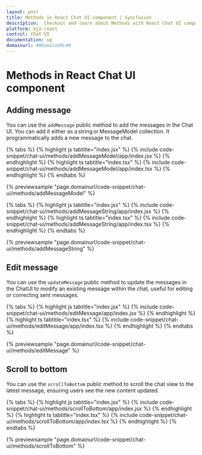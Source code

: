 ```yaml
---
layout: post
title: Methods in React Chat UI component | Syncfusion
description:  Checkout and learn about Methods with React Chat UI component of Syncfusion Essential JS 2 and more details.
platform: ej2-react
control: Chat UI
documentation: ug
domainurl: ##DomainURL##
---
```


# Methods in React Chat UI component

## Adding message

You can use the `addMessage` public method to add the messages in the Chat UI. You can add it either as a string or MessageModel collection. It programmatically adds a new message to the chat.

{% tabs %}
{% highlight js tabtitle="index.jsx" %}
{% include code-snippet/chat-ui/methods/addMessageModel/app/index.jsx %}
{% endhighlight %}
{% highlight ts tabtitle="index.tsx" %}
{% include code-snippet/chat-ui/methods/addMessageModel/app/index.tsx %}
{% endhighlight %}
{% endtabs %}

{% previewsample "page.domainurl/code-snippet/chat-ui/methods/addMessageModel" %}

{% tabs %}
{% highlight js tabtitle="index.jsx" %}
{% include code-snippet/chat-ui/methods/addMessageString/app/index.jsx %}
{% endhighlight %}
{% highlight ts tabtitle="index.tsx" %}
{% include code-snippet/chat-ui/methods/addMessageString/app/index.tsx %}
{% endhighlight %}
{% endtabs %}

{% previewsample "page.domainurl/code-snippet/chat-ui/methods/addMessageString" %}

## Edit message

You can use the `updateMessage` public method to update the messages in the ChatUI to modify an existing message within the chat, useful for editing or correcting sent messages.

{% tabs %}
{% highlight js tabtitle="index.jsx" %}
{% include code-snippet/chat-ui/methods/editMessage/app/index.jsx %}
{% endhighlight %}
{% highlight ts tabtitle="index.tsx" %}
{% include code-snippet/chat-ui/methods/editMessage/app/index.tsx %}
{% endhighlight %}
{% endtabs %}

{% previewsample "page.domainurl/code-snippet/chat-ui/methods/editMessage" %}

## Scroll to bottom

You can use the `scrollToBottom` public method to scroll the chat view to the latest message, ensuring users see the new content updated.

{% tabs %}
{% highlight js tabtitle="index.jsx" %}
{% include code-snippet/chat-ui/methods/scrollToBottom/app/index.jsx %}
{% endhighlight %}
{% highlight ts tabtitle="index.tsx" %}
{% include code-snippet/chat-ui/methods/scrollToBottom/app/index.tsx %}
{% endhighlight %}
{% endtabs %}

{% previewsample "page.domainurl/code-snippet/chat-ui/methods/scrollToBottom" %}
